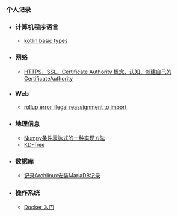 ### 个人记录

- ### 计算机程序语言

  - [kotlin basic types](/language/2020/05/16/kotlin-translation.html)

- ### 网络

  - [HTTPS、SSL、Certificate Authority 概念、认知、创建自己的CertificateAuthority](/jekyll/update/2020/05/09/https-ssl-ca.html)

- ### Web

  - [rollup error illegal reassignment to import](/frontend/2020/05/09/rollup-illegal-reassignment-to-import.html)

- ### 地理信息

  - [Numpy条件表达式的一种实现方法](/geographic/2021/03/25/numpy-conditional-expression.html)
  - [KD-Tree](/geographic/2021/03/25/flat-kd-tree.html)

- ### 数据库

  - [记录Archlinux安装MariaDB记录](/database/2020/05/16/mariadb-install-thoughts.html)

- ### 操作系统
  - [Docker 入门](/os/docker-%E5%85%A5%E9%97%A8.html)